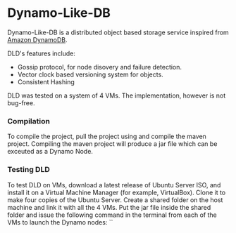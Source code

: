 # Dynamo-Like-DB

Dynamo-Like-DB is a distributed object based storage service inspired from [Amazon DynamoDB](https://www.allthingsdistributed.com/files/amazon-dynamo-sosp2007.pdf). 

DLD's features include:
* Gossip protocol, for node disovery and failure detection.
* Vector clock based versioning system for objects.
* Consistent Hashing 

DLD was tested on a system of 4 VMs. The implementation, however is not bug-free.

### Compilation
To compile the project, pull the project using and compile the maven project. Compiling the maven project will produce a jar file which can be exceuted as a Dynamo Node.

### Testing DLD
To test DLD on VMs, download a latest release of Ubuntu Server ISO, and install it on a Virtual Machine Manager (for example, VirtualBox). Clone it to make four copies of the Ubuntu Server. Create a shared folder on the host machine and link it with all the 4 VMs. Put the jar file inside the shared folder and issue the following command in the terminal from each of the VMs to launch the Dynamo nodes:
``
